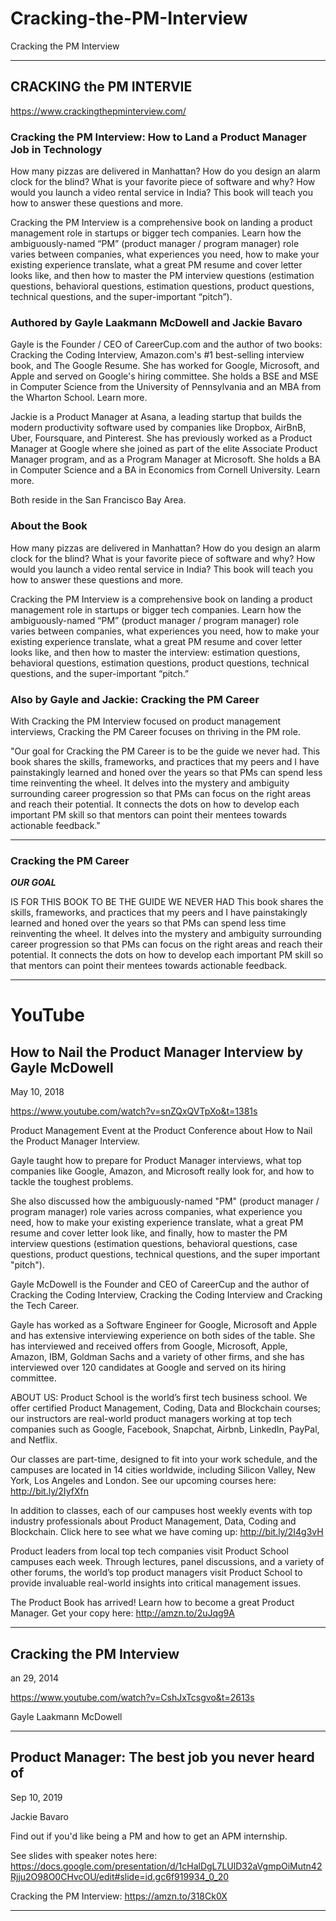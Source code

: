 # Cracking-the-PM-Interview
Cracking the PM Interview


-----

## CRACKING the PM INTERVIE

https://www.crackingthepminterview.com/

### Cracking the PM Interview: How to Land a Product Manager Job in Technology
How many pizzas are delivered in Manhattan? How do you design an alarm clock for the blind? What is your favorite piece of software and why? How would you launch a video rental service in India? This book will teach you how to answer these questions and more. 

Cracking the PM Interview is a comprehensive book on landing a product management role in startups or bigger tech companies. Learn how the ambiguously-named “PM” (product manager / program manager) role varies between companies, what experiences you need, how to make your existing experience translate, what a great PM resume and cover letter looks like, and then how to master the PM interview questions (estimation questions, behavioral questions, estimation questions, product questions, technical questions, and the super-important “pitch”).

### Authored by Gayle Laakmann McDowell and Jackie Bavaro
Gayle is the Founder / CEO of CareerCup.com and the author of two books: Cracking the Coding Interview, Amazon.com's #1 best-selling interview book, and The Google Resume. She has worked for Google, Microsoft, and Apple and served on Google's hiring committee. She holds a BSE and MSE in Computer Science from the University of Pennsylvania and an MBA from the Wharton School. Learn more.

Jackie is a Product Manager at Asana, a leading startup that builds the modern productivity software used by companies like Dropbox, AirBnB, Uber, Foursquare, and Pinterest. She has previously worked as a Product Manager at Google where she joined as part of the elite Associate Product Manager program, and as a Program Manager at Microsoft. She holds a BA in Computer Science and a BA in Economics from Cornell University. Learn more.

Both reside in the San Francisco Bay Area.

### About the Book
How many pizzas are delivered in Manhattan? How do you design an alarm clock for the blind? What is your favorite piece of software and why? How would you launch a video rental service in India? This book will teach you how to answer these questions and more. 

Cracking the PM Interview is a comprehensive book on landing a product management role in startups or bigger tech companies. Learn how the ambiguously-named “PM” (product manager / program manager) role varies between companies, what experiences you need, how to make your existing experience translate, what a great PM resume and cover letter looks like, and then how to master the interview: estimation questions, behavioral questions, estimation questions, product questions, technical questions, and the super-important “pitch.”

### Also by Gayle and Jackie: Cracking the PM Career

With Cracking the PM Interview focused on product management interviews, Cracking the PM Career focuses on thriving in the PM role.

"Our goal for Cracking the PM Career is to be the guide we never had. This book shares the skills, frameworks, and practices that my peers and I have painstakingly learned and honed over the years so that PMs can spend less time reinventing the wheel. It delves into the mystery and ambiguity surrounding career progression so that PMs can focus on the right areas and reach their potential. It connects the dots on how to develop each important PM skill so that mentors can point their mentees towards actionable feedback."

-----

### Cracking the PM Career

***OUR GOAL***

IS FOR THIS BOOK TO BE
THE GUIDE WE NEVER HAD
This book shares the skills, frameworks, and practices that my peers and I have painstakingly learned and honed over the years so that PMs can spend less time reinventing the wheel. It delves into the mystery and ambiguity surrounding career progression so that PMs can focus on the right areas and reach their potential. It connects the dots on how to develop each important PM skill so that mentors can point their mentees towards actionable feedback.

-----

# YouTube

## How to Nail the Product Manager Interview by Gayle McDowell

May 10, 2018

https://www.youtube.com/watch?v=snZQxQVTpXo&t=1381s

Product Management Event at the Product Conference about How to Nail the Product Manager Interview.

Gayle taught how to prepare for Product Manager interviews, what top companies like Google, Amazon, and Microsoft really look for, and how to tackle the toughest problems. 

She also discussed how the ambiguously-named "PM" (product manager / program manager) role varies across companies, what experience you need, how to make your existing experience translate, what a great PM resume and cover letter look like, and finally, how to master the PM interview questions (estimation questions, behavioral questions, case questions, product questions, technical questions, and the super important "pitch"). 

Gayle McDowell is the Founder and CEO of CareerCup and the author of Cracking the Coding Interview, Cracking the Coding Interview and Cracking the Tech Career.

Gayle has worked as a Software Engineer for Google, Microsoft and Apple and has extensive interviewing experience on both sides of the table. She has interviewed and received offers from Google, Microsoft, Apple, Amazon, IBM, Goldman Sachs and a variety of other firms, and she has interviewed over 120 candidates at Google and served on its hiring committee. 

ABOUT US:
Product School is the world’s first tech business school. We offer certified Product Management, Coding, Data and Blockchain courses; our instructors are real-world product managers working at top tech companies such as Google, Facebook, Snapchat, Airbnb, LinkedIn, PayPal, and Netflix.

Our classes are part-time, designed to fit into your work schedule, and the campuses are located in 14 cities worldwide, including Silicon Valley, New York, Los Angeles and London. See our upcoming courses here: http://bit.ly/2IyfXfn 

In addition to classes, each of our campuses host weekly events with top industry professionals about  Product Management, Data, Coding and Blockchain. Click here to see what we have coming up: http://bit.ly/2I4g3vH 

Product leaders from local top tech companies visit Product School campuses each week. Through lectures, panel discussions, and a variety of other forums, the world’s top product managers visit Product School to provide invaluable real-world insights into critical management issues. 

The Product Book has arrived! Learn how to become a great Product Manager. Get your copy here: http://amzn.to/2uJqg9A

-----

## Cracking the PM Interview

an 29, 2014

https://www.youtube.com/watch?v=CshJxTcsgvo&t=2613s


Gayle Laakmann McDowell

-----

## Product Manager: The best job you never heard of

Sep 10, 2019

Jackie Bavaro

Find out if you'd like being a PM and how to get an APM internship.

See slides with speaker notes here: https://docs.google.com/presentation/d/1cHalDgL7LUlD32aVgmpOiMutn42Rjju2O98O0CHvcOU/edit#slide=id.gc6f919934_0_20

Cracking the PM Interview: https://amzn.to/318Ck0X


-----
